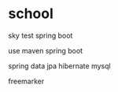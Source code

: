 # school
sky test spring boot 

use maven spring boot  

spring data jpa hibernate mysql

freemarker
